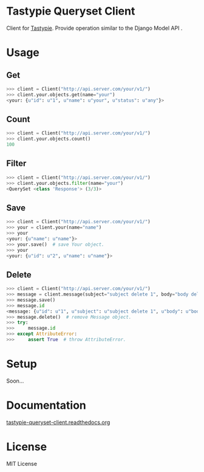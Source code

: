 Tastypie Queryset Client
========================

Client for [Tastypie](https://github.com/toastdriven/django-tastypie). Provide operation similar to the Django Model API .

Usage
=====

Get
------
```python
>>> client = Client("http://api.server.com/your/v1/")
>>> client.your.objects.get(name="your")
<your: {u"id": u"1", u"name": u"your", u"status": u"any"}>
```

Count
------
```python
>>> client = Client("http://api.server.com/your/v1/")
>>> client.your.objects.count()
100
```

Filter
------
```python
>>> client = Client("http://api.server.com/your/v1/")
>>> client.your.objects.filter(name="your")
<QuerySet <class 'Response'> (3/3)>
```

Save
----
```python
>>> client = Client("http://api.server.com/your/v1/")
>>> your = client.your(name="name")
>>> your
<your: {u"name": u"name"}>
>>> your.save()  # save Your object.
>>> your
<your: {u"id": u"2", u"name": u"name"}>
```

Delete
------
```python
>>> client = Client("http://api.server.com/your/v1/")
>>> message = client.message(subject="subject delete 1", body="body delete 1")
>>> message.save()
>>> message.id
<message: {u"id": u"1", u"subject": u"subject delete 1", u"body": u"body delete 1"}>
>>> message.delete()  # remove Message object.
>>> try:
>>>     message.id
>>> except AttributeError:
>>>     assert True  # throw AttributeError.
```


Setup
=====

Soon...

Documentation
==============

[tastypie-queryset-client.readthedocs.org](http://tastypie-queryset-client.readthedocs.org)


License
=======
MIT License
